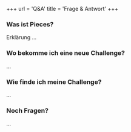 +++
url = 'Q&A'
title = 'Frage & Antwort'
+++

<link rel="stylesheet" href="../customStyles.css">

<script type="text/javascript">
    document.getElementById("langSwitch").href = document.getElementById("languageLink").href;
</script>

### Was ist Pieces?
Erklärung ...

### Wo bekomme ich eine neue Challenge?
...

### Wie finde ich meine Challenge?
...

### Noch Fragen?
...


    